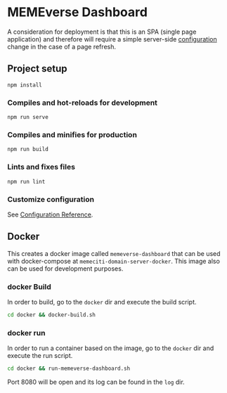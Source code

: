 # MEMEverse Dashboard

A consideration for deployment is that this is an SPA (single page application) and therefore will require a simple server-side [configuration](https://router.vuejs.org/guide/essentials/history-mode.html) change in the case of a page refresh.

## Project setup
```
npm install
```

### Compiles and hot-reloads for development
```
npm run serve
```

### Compiles and minifies for production
```
npm run build
```

### Lints and fixes files
```
npm run lint
```

### Customize configuration
See [Configuration Reference](https://cli.vuejs.org/config/).

## Docker
This creates a docker image called `memeverse-dashboard` that can be used with docker-compose at `memeciti-domain-server-docker`. This image also can be used for development purposes.

### docker Build
In order to build, go to the `docker` dir and execute the build script.
```bash
cd docker && docker-build.sh
```

### docker run
In order to run a container based on the image, go to the `docker` dir and execute the run script.
```bash
cd docker && run-memeverse-dashboard.sh
```
Port 8080 will be open and its log can be found in the `log` dir.
